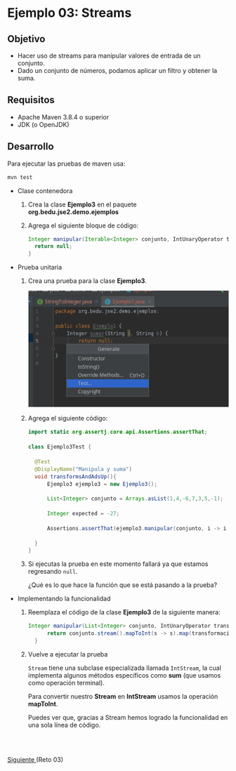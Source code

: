 # Ejemplo 03: Streams

## Objetivo

- Hacer uso de streams para manipular valores de entrada de un conjunto.
- Dado un conjunto de números, podamos aplicar un filtro y obtener la suma.

## Requisitos

- Apache Maven 3.8.4 o superior
- JDK (o OpenJDK)

## Desarrollo

Para ejecutar las pruebas de maven usa:

```bash
mvn test
```

- Clase contenedora

  1. Crea la clase **Ejemplo3** en el paquete **org.bedu.jse2.demo.ejemplos**

  2. Agrega el siguiente bloque de código:

      ```java
      Integer manipular(Iterable<Integer> conjunto, IntUnaryOperator transformacion){
        return null;
      }
      ```

- Prueba unitaria

  1. Crea una prueba para la clase **Ejemplo3**.
    
      ![Crear prueba](img/figura01.png)
    
  2. Agrega el siguiente código:

      ```java
      import static org.assertj.core.api.Assertions.assertThat;

      class Ejemplo3Test {

        @Test
        @DisplayName("Manipula y suma")
        void transformsAndAdsUp(){
            Ejemplo3 ejemplo3 = new Ejemplo3();

            List<Integer> conjunto = Arrays.asList(1,4,-6,7,3,5,-1);

            Integer expected = -27;

            Assertions.assertThat(ejemplo3.manipular(conjunto, i -> i < 0 ? i:-i)).isEqualTo(expected);

        }
      }
      ```

  3. Si ejecutas la prueba en este momento fallará ya que estamos regresando `null`.

      ¿Qué es lo que hace la función que se está pasando a la prueba?


- Implementando la funcionalidad 

  1. Reemplaza el código de la clase **Ejemplo3** de la siguiente manera:
  
      ```java
      Integer manipular(List<Integer> conjunto, IntUnaryOperator transformacion){
            return conjunto.stream().mapToInt(s -> s).map(transformacion).sum();
        }
      ```

  2. Vuelve a ejecutar la prueba

      `Stream` tiene una subclase especializada llamada `IntStream`, la cual implementa algunos métodos específicos como **sum** (que usamos como operación terminal). 

      Para convertir nuestro **Stream** en **IntStream** usamos la operación **mapToInt**.

      Puedes ver que, gracias a Stream hemos logrado la funcionalidad en una sola línea de código.



<br/>
<br/>

[Siguiente ](../Reto-03/Readme.md)(Reto 03)